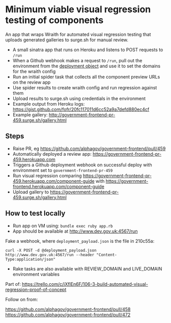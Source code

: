 # Minimum viable visual regression testing of components
An app that wraps Wraith for automated visual regression testing that uploads generated galleries to surge.sh for manual review.

* A small sinatra app that runs on Heroku and listens to POST requests to `/run`
* When a Github webhook makes a request to `/run`, pull out the environment from the [deployment object](https://developer.github.com/v3/activity/events/types/#deploymentevent) and use it to set the domains for the wraith config
* Run an initial spider task that collects all the component preview URLs on the review app
* Use spider results to create wraith config and run regression against them
* Upload results to surge.sh using credentials in the environment
* Example output from Heroku logs: https://gist.github.com/fofr/20fc117011d6cc52a9a7defd880ec4cf
* Example gallery: http://government-frontend-pr-459.surge.sh/gallery.html

## Steps

* Raise PR, eg https://github.com/alphagov/government-frontend/pull/459
* Automatically deployed a review app: https://government-frontend-pr-459.herokuapp.com
* Triggers a Github deployment webhook on successful deploy with environment set to `government-frontend-pr-459`
* Run visual regression comparing https://government-frontend-pr-459.herokuapp.com/component-guide with https://government-frontend.herokuapp.com/component-guide
* Upload gallery to https://government-frontend-pr-459.surge.sh/gallery.html

## How to test locally

* Run app on VM using: `bundle exec ruby app.rb`
* App should be available at http://www.dev.gov.uk:4567/run

Fake a webhook, where `deployment_payload.json` is the file in 210c55a:
```
curl -X POST -d @deployment_payload.json http://www.dev.gov.uk:4567/run --header "Content-Type:application/json"
```

* Rake tasks are also available with REVIEW_DOMAIN and LIVE_DOMAIN environment variables

Part of:
https://trello.com/c/iXflEn6F/106-3-build-automated-visual-regression-proof-of-concept

Follow on from:

https://github.com/alphagov/government-frontend/pull/458
https://github.com/alphagov/government-frontend/pull/472
